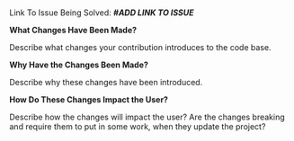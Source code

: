 # <Feature Title>

Link To Issue Being Solved: **_#ADD LINK TO ISSUE_**

**What Changes Have Been Made?**

Describe what changes your contribution introduces to the code base.

**Why Have the Changes Been Made?**

Describe why these changes have been introduced.

**How Do These Changes Impact the User?**

Describe how the changes will impact the user? Are the changes breaking and require them to put in some work, when they update the project?
